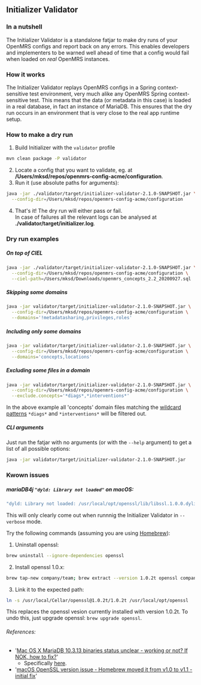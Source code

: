 ## Initializer Validator

### In a nutshell
The Initializer Validator is a standalone fatjar to make dry runs of your OpenMRS configs and report back on any errors. This enables developers and implementers to be warned well ahead of time that a config would fail when loaded on _real_ OpenMRS instances.

### How it works
The Initializer Validator replays OpenMRS configs in a Spring context-sensitive test environment, very much alike any OpenMRS Spring context-sensitive test. This means that the data (or metadata in this case) is loaded in a real database, in fact an instance of MariaDB. This ensures that the dry run occurs in an environment that is very close to the real app runtime setup.

### How to make a dry run
1) Build Initializer with the `validator` profile
```bash
mvn clean package -P validator
```
2) Locate a config that you want to validate, eg. at **/Users/mksd/repos/openmrs-config-acme/configuration**.
3) Run it (use absolute paths for arguments):
```bash
java -jar ./validator/target/initializer-validator-2.1.0-SNAPSHOT.jar \
  --config-dir=/Users/mksd/repos/openmrs-config-acme/configuration
```
4) That's it! The dry run will either pass or fail.
<br/>In case of failures all the relevant logs can be analysed at **./validator/target/initializer.log**.

### Dry run examples
##### On top of CIEL
```bash
java -jar ./validator/target/initializer-validator-2.1.0-SNAPSHOT.jar \
  --config-dir=/Users/mksd/repos/openmrs-config-acme/configuration \
  --ciel-path=/Users/mksd/Downloads/openmrs_concepts_2.2_20200927.sql
```
##### Skipping some domains
```bash
java -jar validator/target/initializer-validator-2.1.0-SNAPSHOT.jar \
  --config-dir=/Users/mksd/repos/openmrs-config-acme/configuration \
  --domains='!metadatasharing,privileges,roles'
```
##### Including only some domains
```bash
java -jar validator/target/initializer-validator-2.1.0-SNAPSHOT.jar \
  --config-dir=/Users/mksd/repos/openmrs-config-acme/configuration \
  --domains='concepts,locations'
```
##### Excluding some files in a domain
```bash
java -jar validator/target/initializer-validator-2.1.0-SNAPSHOT.jar \
  --config-dir=/Users/mksd/repos/openmrs-config-acme/configuration \
  --exclude.concepts='*diags*,*interventions*'
```
In the above example all 'concepts' domain files matching the [wildcard patterns](https://docs.oracle.com/cd/E23389_01/doc.11116/e21038/conditions.htm#BABEJGAH) `*diags*` and `*interventions*` will be filtered out.
##### CLI arguments
Just run the fatjar with no arguments (or with the `--help` argument) to get a list of all possible options:
```bash
java -jar validator/target/initializer-validator-2.1.0-SNAPSHOT.jar
```
### Kwown issues

##### mariaDB4j `"dyld: Library not loaded"` on macOS:
```bash
"dyld: Library not loaded: /usr/local/opt/openssl/lib/libssl.1.0.0.dylib"
```
This will only clearly come out when runnnig the Initializer Validator in `--verbose` mode.

Try the following commands (assuming you are using [Homebrew](https://brew.sh/)):

1. Uninstall openssl:
```bash
brew uninstall --ignore-dependencies openssl
```
2. Install openssl 1.0.x:
```bash
brew tap-new company/team; brew extract --version 1.0.2t openssl company/team; brew install company/team/openssl@1.0.2t
```
3. Link it to the expected path:
```bash
ln -s /usr/local/Cellar/openssl@1.0.2t/1.0.2t /usr/local/opt/openssl
```
This replaces the openssl vesion currently installed with version 1.0.2t. To undo this, just upgrade openssl: `brew upgrade openssl`.

###### References:
* '[Mac OS X MariaDB 10.3.13 binaries status unclear - working or not? If NOK, how to fix?](https://github.com/vorburger/MariaDB4j/issues/288)'
  * Specifically [here](https://github.com/vorburger/MariaDB4j/issues/288#issuecomment-552106844). 
* '[macOS OpenSSL version issue - Homebrew moved it from v1.0 to v1.1 - initial fix](https://github.com/kelaberetiv/TagUI/issues/635#issuecomment-696948461)'
